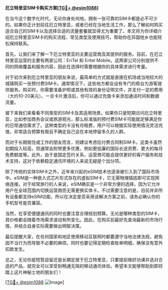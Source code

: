**厄立特里亚SIM卡购买方案[[TG💪+ @esim1088](https://t.me/s/esim1088)]**

在当今这个数字化时代，无论你身处何地，拥有一张可靠的SIM卡都是必不可少的。如果你正计划前往厄立特里亚，或者已经在当地生活工作，那么了解如何购买适合自己的SIM卡以及选择合适的流量套餐就显得尤为重要了。本文将为你详细介绍厄立特里亚SIM卡的购买流程、常见类型及使用技巧，帮助你在异国他乡也能轻松保持联系。

首先，让我们来了解一下厄立特里亚的主要运营商及其提供的服务。目前，在厄立特里亚运营的主要有两家公司：EriTel 和 Eritel Mobile。这两家公司分别提供不同的网络覆盖和服务内容，因此在选择时需要根据你的具体需求进行考量。

对于初次来到厄立特里亚的朋友来说，最简单的方式就是直接在机场或当地较大的城镇购买一张预付费SIM卡。通常情况下，这些地方都会设有专门的柜台为游客提供服务。购买时，你需要准备护照或其他有效的身份证明文件，并支付一定的费用（大约10-20美元）。一旦卡片激活后，你可以通过充值卡来添加通话时间和数据流量。

接下来我们来看看不同类型的SIM卡及其适用场景。如果你只是短期访问厄立特里亚，比如参加商务会议或旅游观光，那么标准版的预付费SIM卡可能就足够满足你的日常通信需求了。这种类型的卡没有月租费，用户可以根据实际使用情况灵活充值，非常适合预算有限且不确定自己会在本地停留多久的人群。

而对于长期居住或工作的朋友而言，则建议考虑后付费合同制SIM卡。这类卡虽然初期投入较高，但通常会附带更多优惠，例如更低廉的国际长途资费、更大的每月免费额度等。此外，由于是固定签约关系，运营商可能会提供更好的客户服务和技术支持，这对于依赖稳定通讯环境的人来说无疑是个加分项。

除了传统的实体SIM卡之外，近年来兴起的eSIM技术也逐渐被引入到了国际市场中。eSIM是一种嵌入式芯片形式存在的虚拟SIM卡，它无需物理插拔即可实现网络连接。对于经常旅行的人来说，eSIM确实是一个非常方便的选择，因为它允许用户在全球范围内切换运营商而无需更换实体卡。不过需要注意的是，目前并非所有设备都支持eSIM功能，所以在决定是否采用该解决方案之前，请务必确认你的手机型号是否兼容。

当然，在享受便捷通讯的同时也要注意合理规划预算。无论是哪种类型的SIM卡，其价格都会随着市场需求波动有所变化。因此，在购买前最好先查询最新的市场行情，并结合自身实际需要做出明智决策。

最后提醒大家，在任何国家和地区使用移动互联网时都要遵守当地法律法规，避免因不当行为而导致不必要的麻烦。同时也要记得定期检查账单明细，确保没有意外扣款发生。

总之，无论你是短暂逗留还是长期定居于厄立特里亚，只要提前做好功课并选对合适的产品，就完全可以享受到畅通无阻的移动通讯体验。希望本文能够帮助到即将踏上这片神秘土地的朋友们！

[[TG💪+ @esim1088](https://t.me/s/esim1088) ![Image](https://i.postimg.cc/4NQfJmqS/Snipaste-2025-05-13-00-14-12.png)]